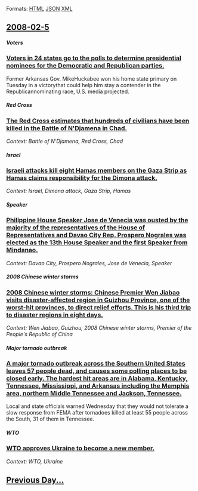 
Formats: [HTML](2008/02/5/index.html)  [JSON](2008/02/5/index.json)  [XML](2008/02/5/index.xml)  

## [2008-02-5](/news/2008/02/5/index.md)

##### Voters
### [ Voters in 24 states go to the polls to determine presidential nominees for the Democratic and Republican parties. ](/news/2008/02/5/voters-in-24-states-go-to-the-polls-to-determine-presidential-nominees-for-the-democratic-and-republican-parties.md)
Former Arkansas Gov. MikeHuckabee won his home state primary on Tuesday in a victorythat could help him stay a contender in the Republicannominating race, U.S. media projected.

##### Red Cross
### [ The Red Cross estimates that hundreds of civilians have been killed in the Battle of N'Djamena in Chad. ](/news/2008/02/5/the-red-cross-estimates-that-hundreds-of-civilians-have-been-killed-in-the-battle-of-n-djamena-in-chad.md)
_Context: Battle of N'Djamena, Red Cross, Chad_

##### Israel
### [ Israeli attacks kill eight Hamas members on the Gaza Strip as Hamas claims responsibility for the Dimona attack. ](/news/2008/02/5/israeli-attacks-kill-eight-hamas-members-on-the-gaza-strip-as-hamas-claims-responsibility-for-the-dimona-attack.md)
_Context: Israel, Dimona attack, Gaza Strip, Hamas_

##### Speaker
### [ Philippine House Speaker Jose de Venecia was ousted by the majority of the representatives of the House of Representatives and Davao City Rep. Prospero Nograles was elected as the 13th House Speaker and the first Speaker from Mindanao. ](/news/2008/02/5/philippine-house-speaker-jose-de-venecia-was-ousted-by-the-majority-of-the-representatives-of-the-house-of-representatives-and-davao-city-r.md)
_Context: Davao City, Prospero Nograles, Jose de Venecia, Speaker_

##### 2008 Chinese winter storms
### [ 2008 Chinese winter storms: Chinese Premier Wen Jiabao visits disaster-affected region in Guizhou Province, one of the worst-hit provinces, to direct relief efforts. This is his third trip to disaster regions in eight days. ](/news/2008/02/5/2008-chinese-winter-storms-chinese-premier-wen-jiabao-visits-disaster-affected-region-in-guizhou-province-one-of-the-worst-hit-provinces.md)
_Context: Wen Jiabao, Guizhou, 2008 Chinese winter storms, Premier of the People's Republic of China_

##### Major tornado outbreak
### [ A major tornado outbreak across the Southern United States leaves 57 people dead, and causes some polling places to be closed early. The hardest hit areas are in Alabama, Kentucky, Tennessee, Mississippi, and Arkansas including the Memphis area, northern Middle Tennessee and Jackson, Tennessee. ](/news/2008/02/5/a-major-tornado-outbreak-across-the-southern-united-states-leaves-57-people-dead-and-causes-some-polling-places-to-be-closed-early-the-ha.md)
Local and state officials warned Wednesday that they would not tolerate a slow response from FEMA after tornadoes killed at least 55 people across the South, 31 of them in Tennessee.

##### WTO
### [ WTO approves Ukraine to become a new member. ](/news/2008/02/5/wto-approves-ukraine-to-become-a-new-member.md)
_Context: WTO, Ukraine_

## [Previous Day...](/news/2008/02/4/index.md)

